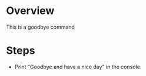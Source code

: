 # Overview

This is a goodbye command

# Steps

* Print "Goodbye and have a nice day" in the console
